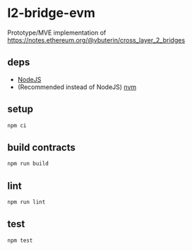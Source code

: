 # l2-bridge-evm
Prototype/MVE implementation of https://notes.ethereum.org/@vbuterin/cross_layer_2_bridges

## deps
- [NodeJS](https://nodejs.org/en/download/)
- (Recommended instead of NodeJS) [nvm](https://github.com/nvm-sh/nvm#installing-and-updating)

## setup

```sh
npm ci
```

## build contracts

```sh
npm run build
```

## lint

```sh
npm run lint
```

## test

```sh
npm test
```